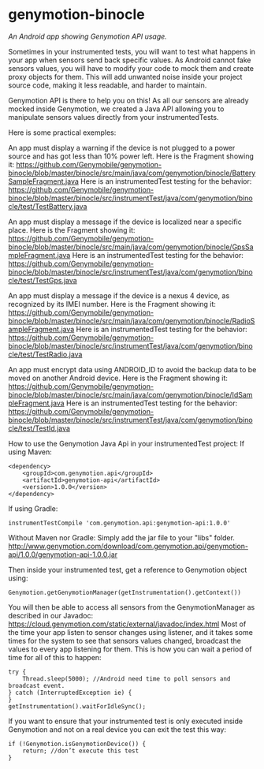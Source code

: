 genymotion-binocle
==================

*An Android app showing Genymotion API usage.*

Sometimes in your instrumented tests, you will want to test what happens in your app when sensors send back specific values.
As Android cannot fake sensors values, you will have to modify your code to mock them and create proxy objects for them.
This will add unwanted noise inside your project source code, making it less readable, and harder to maintain.

Genymotion API is there to help you on this!
As all our sensors are already mocked inside Genymotion, we created a Java API allowing you to manipulate sensors values directly from your instrumentedTests.

Here is some practical exemples:

An app must display a warning if the device is not plugged to a power source and has got less than 10% power left.
Here is the Fragment showing it: https://github.com/Genymobile/genymotion-binocle/blob/master/binocle/src/main/java/com/genymotion/binocle/BatterySampleFragment.java
Here is an instrumentedTest testing for the behavior: https://github.com/Genymobile/genymotion-binocle/blob/master/binocle/src/instrumentTest/java/com/genymotion/binocle/test/TestBattery.java

An app must display a message if the device is localized near a specific place.
Here is the Fragment showing it: https://github.com/Genymobile/genymotion-binocle/blob/master/binocle/src/main/java/com/genymotion/binocle/GpsSampleFragment.java
Here is an instrumentedTest testing for the behavior:  https://github.com/Genymobile/genymotion-binocle/blob/master/binocle/src/instrumentTest/java/com/genymotion/binocle/test/TestGps.java

An app must display a message if the device is a nexus 4 device, as recognized by its IMEI number.
Here is the Fragment showing it: https://github.com/Genymobile/genymotion-binocle/blob/master/binocle/src/main/java/com/genymotion/binocle/RadioSampleFragment.java
Here is an instrumentedTest testing for the behavior:  https://github.com/Genymobile/genymotion-binocle/blob/master/binocle/src/instrumentTest/java/com/genymotion/binocle/test/TestRadio.java

An app must encrypt data using ANDROID_ID to avoid the backup data to be moved on another Android device.
Here is the Fragment showing it: https://github.com/Genymobile/genymotion-binocle/blob/master/binocle/src/main/java/com/genymotion/binocle/IdSampleFragment.java
Here is an instrumentedTest testing for the behavior:  https://github.com/Genymobile/genymotion-binocle/blob/master/binocle/src/instrumentTest/java/com/genymotion/binocle/test/TestId.java


How to use the Genymotion Java Api in your instrumentedTest project:
If using Maven:
```
<dependency>
    <groupId>com.genymotion.api</groupId>
    <artifactId>genymotion-api</artifactId>
    <version>1.0.0</version>
</dependency>
```
If using Gradle:
```
instrumentTestCompile 'com.genymotion.api:genymotion-api:1.0.0'
```
Without Maven nor Gradle:
Simply add the jar file to your "libs" folder.
http://www.genymotion.com/download/com.genymotion.api/genymotion-api/1.0.0/genymotion-api-1.0.0.jar

Then inside your instrumented test, get a reference to Genymotion object using:
```
Genymotion.getGenymotionManager(getInstrumentation().getContext())
```
You will then be able to access all sensors from the GenymotionManager as described in our Javadoc: https://cloud.genymotion.com/static/external/javadoc/index.html
Most of the time your app listen to sensor changes using listener, and it takes some times for the system to see that sensors values changed, broadcast the values to every app listening for them. This is how you can wait a period of time for all of this to happen:
```
try {
    Thread.sleep(5000); //Android need time to poll sensors and broadcast event.
} catch (InterruptedException ie) {
}
getInstrumentation().waitForIdleSync();
```
If you want to ensure that your instrumented test is only executed inside Genymotion and not on a real device you can exit the test this way:
```
if (!Genymotion.isGenymotionDevice()) {
    return; //don’t execute this test
}
```

